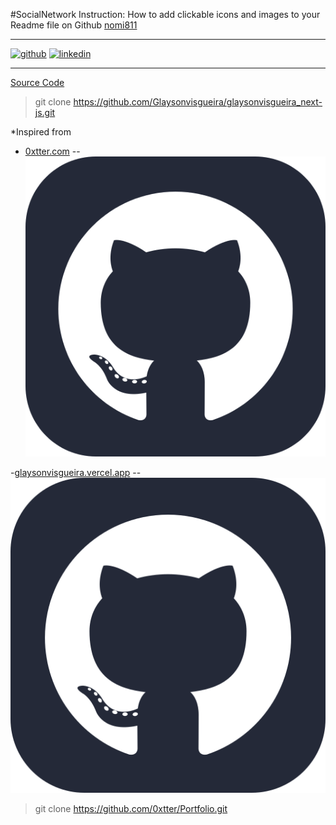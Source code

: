 #SocialNetwork
Instruction: How to add clickable icons and images to your Readme file on Github
[nomi811](https://github.com/nomi811/clickable-icons-to-readme/blob/master/README.md)

---

[![github](https://cloud.githubusercontent.com/assets/17016297/18839843/0e06a67a-83d2-11e6-993a-b35a182500e0.png)](http://www.github.com/JankAnna)
[![linkedin](https://cloud.githubusercontent.com/assets/17016297/18839848/0fc7e74e-83d2-11e6-8c6a-277fc9d6e067.png)](https://www.linkedin.com/in/anna-jankowska-297066110/)

---

[Source Code](https://github.com/Glaysonvisgueira/glaysonvisgueira_next-js.git)

> git clone https://github.com/Glaysonvisgueira/glaysonvisgueira_next-js.git

\*Inspired from

- [0xtter.com](https://portfolio.0xtter.com/)
  -- [![Oxtter-portfolio](https://github.com/tandpfun/skill-icons/blob/main/icons/Github-Dark.svg)](https://github.com/0xtter/Portfolio)

-[glaysonvisgueira.vercel.app](https://glaysonvisgueira.vercel.app/)
--[![glaysonvisgueira_next-js](https://github.com/tandpfun/skill-icons/blob/main/icons/Github-Dark.svg)](https://github.com/Glaysonvisgueira/glaysonvisgueira_next-js)

> git clone https://github.com/0xtter/Portfolio.git
